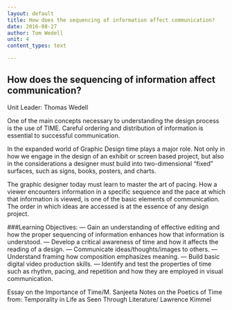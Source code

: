 ```yaml
---
layout: default
title: How does the sequencing of information affect communication?
date: 2016-08-27
author: Tom Wedell
unit: 4
content_types: text

---
```


## How does the sequencing of information affect communication?</h2>
Unit Leader: Thomas Wedell

One of the main concepts necessary to understanding the design process is the use of TIME. Careful ordering and distribution of information is essential to successful communication.

In the expanded world of Graphic Design time plays a major role. Not only in how we engage in the design of an exhibit or screen based project, but also in the considerations a designer must build into two-dimensional “fixed” surfaces, such as signs, books,
posters, and charts.

The graphic designer today must learn to master the art of pacing. How a viewer encounters information in a specific sequence and the pace at which that information is viewed, is one of the basic elements of communication. The order in which ideas
are accessed is at the essence of any design project.

###Learning Objectives:
— Gain an understanding of effective editing and how the proper sequencing of information enhances how that information is understood.
— Develop a critical awareness of time and how it affects the reading of a design.
— Communicate ideas/thoughts/images to others.
— Understand framing how composition emphasizes meaning.
— Build basic digital video production skills.
— Identify and test the properties of time such as rhythm, pacing, and repetition and how they are employed in visual communication.

Essay on the Importance of Time/M. Sanjeeta
Notes on the Poetics of Time from: Temporality in Life as Seen Through Literature/
Lawrence Kimmel
